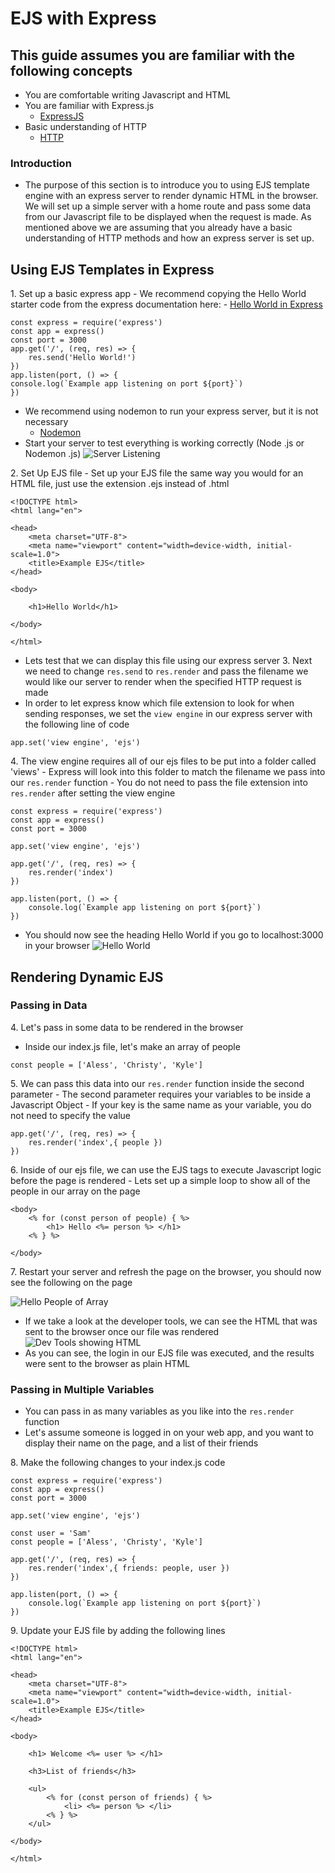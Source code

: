# EJS with Express

## This guide assumes you are familiar with the following concepts
- You are comfortable writing Javascript and HTML
- You are familiar with Express.js 
    - [ExpressJS](https://expressjs.com/)
- Basic understanding of HTTP
    - [HTTP](https://developer.mozilla.org/en-US/docs/Web/HTTP)

### Introduction
- The purpose of this section is to introduce you to using EJS template engine with an express server to render dynamic HTML in the browser. We will set up a simple server with a home route and pass some data from our Javascript file to be displayed when the request is made. As mentioned above we are assuming that you already have a basic understanding of HTTP methods and how an express server is set up.

## Using EJS Templates in Express
1\. Set up a basic express app
    - We recommend copying the Hello World starter code from the express documentation here:
        - [Hello World in Express](https://expressjs.com/en/starter/hello-world.html)
    
```
const express = require('express')
const app = express()
const port = 3000
app.get('/', (req, res) => {
    res.send('Hello World!')
})
app.listen(port, () => {
console.log(`Example app listening on port ${port}`)
})
```

- We recommend using nodemon to run your express server, but it is not necessary
    - [Nodemon](https://www.npmjs.com/package/nodemon)
- Start your server to test everything is working correctly (Node <filename>.js or Nodemon <filename>.js)
![Server Listening](../AssetsK/ExpressServerRunning.jpg)

2\. Set Up EJS file
    - Set up your EJS file the same way you would for an HTML file, just use the extension .ejs instead of .html

```
<!DOCTYPE html>
<html lang="en">

<head>
    <meta charset="UTF-8">
    <meta name="viewport" content="width=device-width, initial-scale=1.0">
    <title>Example EJS</title>
</head>

<body>

    <h1>Hello World</h1>

</body>

</html>
```

- Lets test that we can display this file using our express server
3\. Next we need to change ```res.send``` to ```res.render``` and pass the filename we would like our server to render when the specified HTTP request is made
- In order to let express know which file extension to look for when sending responses, we set the `view engine` in our express server with the following line of code

``` 
app.set('view engine', 'ejs')
```

4\. The view engine requires all of our ejs files to be put into a folder called 'views'
    - Express will look into this folder to match the filename we pass into our ```res.render``` function
    - You do not need to pass the file extension into ```res.render``` after setting the view engine

```
const express = require('express')
const app = express()
const port = 3000

app.set('view engine', 'ejs')

app.get('/', (req, res) => {
    res.render('index')
})

app.listen(port, () => {
    console.log(`Example app listening on port ${port}`)
})
```

- You should now see the heading Hello World if you go to localhost:3000 in your browser
    ![Hello World](../AssetsK/HellWorld.jpg)

## Rendering Dynamic EJS

### Passing in Data
4\. Let's pass in some data to be rendered in the browser
- Inside our index.js file, let's make an array of people

```
const people = ['Aless', 'Christy', 'Kyle']
```

5\. We can pass this data into our ```res.render``` function inside the second parameter
    - The second parameter requires your variables to be inside a Javascript Object
    - If your key is the same name as your variable, you do not need to specify the value

```
app.get('/', (req, res) => {
    res.render('index',{ people })
})
```

6\. Inside of our ejs file, we can use the EJS tags to execute Javascript logic before the page is rendered
    - Lets set up a simple loop to show all of the people in our array on the page

```
<body>
    <% for (const person of people) { %>
        <h1> Hello <%= person %> </h1>  
    <% } %>

</body>
```

7\. Restart your server and refresh the page on the browser, you should now see the following on the page

![Hello People of Array](../AssetsK/EJSLoop.jpg)

- If we take a look at the developer tools, we can see the HTML that was sent to the browser once our file was rendered
![Dev Tools showing HTML](../AssetsK/DevToolsOfEJSLoop.jpg)
- As you can see, the login in our EJS file was executed, and the results were sent to the browser as plain HTML

### Passing in Multiple Variables
- You can pass in as many variables as you like into the ```res.render``` function
- Let's assume someone is logged in on your web app, and you want to display their name on the page, and a list of their friends

8\. Make the following changes to your index.js code

```
const express = require('express')
const app = express()
const port = 3000

app.set('view engine', 'ejs')

const user = 'Sam'
const people = ['Aless', 'Christy', 'Kyle']

app.get('/', (req, res) => {
    res.render('index',{ friends: people, user })
})

app.listen(port, () => {
    console.log(`Example app listening on port ${port}`)
})
```

9\. Update your EJS file by adding the following lines

```
<!DOCTYPE html>
<html lang="en">

<head>
    <meta charset="UTF-8">
    <meta name="viewport" content="width=device-width, initial-scale=1.0">
    <title>Example EJS</title>
</head>

<body>

    <h1> Welcome <%= user %> </h1>

    <h3>List of friends</h3>

    <ul>
        <% for (const person of friends) { %>
            <li> <%= person %> </li>  
        <% } %>
    </ul>

</body>

</html>
```

